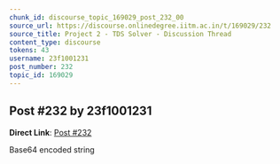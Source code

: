```yaml
---
chunk_id: discourse_topic_169029_post_232_00
source_url: https://discourse.onlinedegree.iitm.ac.in/t/169029/232
source_title: Project 2 - TDS Solver - Discussion Thread
content_type: discourse
tokens: 43
username: 23f1001231
post_number: 232
topic_id: 169029
---
```


## Post #232 by 23f1001231

**Direct Link**: [Post #232](https://discourse.onlinedegree.iitm.ac.in/t/169029/232)

Base64 encoded string
